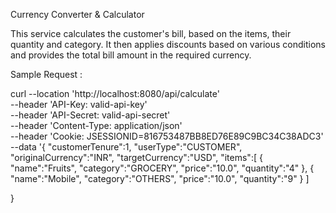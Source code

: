 Currency Converter & Calculator

This service calculates the customer's bill, based on the items, their quantity and category.
It then applies discounts based on various conditions and provides the total bill amount in the required currency.

Sample Request :

curl --location 'http://localhost:8080/api/calculate' \
--header 'API-Key: valid-api-key' \
--header 'API-Secret: valid-api-secret' \
--header 'Content-Type: application/json' \
--header 'Cookie: JSESSIONID=816753487BB8ED76E89C9BC34C38ADC3' \
--data '{
"customerTenure":1,
"userType":"CUSTOMER",
"originalCurrency":"INR",
"targetCurrency":"USD",
"items":[
{
"name":"Fruits",
"category":"GROCERY",
"price":"10.0",
"quantity":"4"
},
{
"name":"Mobile",
"category":"OTHERS",
"price":"10.0",
"quantity":"9"
}
]

}
